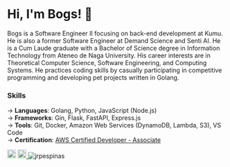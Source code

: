 Hi, I'm Bogs! 👋
===

Bogs is a Software Engineer II focusing on back-end development at Kumu. He is also a former Software Engineer at Demand Science and Senti AI.
He is a Cum Laude graduate with a Bachelor of Science degree in Information Technology from Ateneo de Naga University. 
His career interests are in Theoretical Computer Science, Software Engineering, and Computing Systems. 
He practices coding skills by casually participating in competitive programming and developing pet projects written in Golang.

### Skills 
→ **Languages**: Golang, Python, JavaScript (Node.js)<br />
→ **Frameworks**: Gin, Flask, FastAPI, Express.js <br />
→ **Tools**: Git, Docker, Amazon Web Services (DynamoDB, Lambda, S3), VS Code <br />
→ **Certification**: [AWS Certified Developer - Associate](https://www.credly.com/badges/00e18bea-b9ef-4a83-bf88-44a9f1886eab/linked_in) <br />

<!-- ![visitors](https://visitor-badge.glitch.me/badge?page_id=$jrpespinas) -->
<a href="https://www.linkedin.com/in/jrpespinas/" target="_blank"><img src="https://img.shields.io/badge/LinkedIn-0077B5?style=for-the-badge&logo=linkedin&logoColor=white" height=20></a>
<a href="mailto:jrpespinas@gmail.com?subject=Hi! Found you on Github!" rel="nofollow noreferrer"> <img src="https://img.shields.io/badge/Gmail-D14836?style=for-the-badge&logo=gmail&logoColor=white" height=20> </a> <img src="https://komarev.com/ghpvc/?username=jrpespinas" alt="jrpespinas" /> 

 



